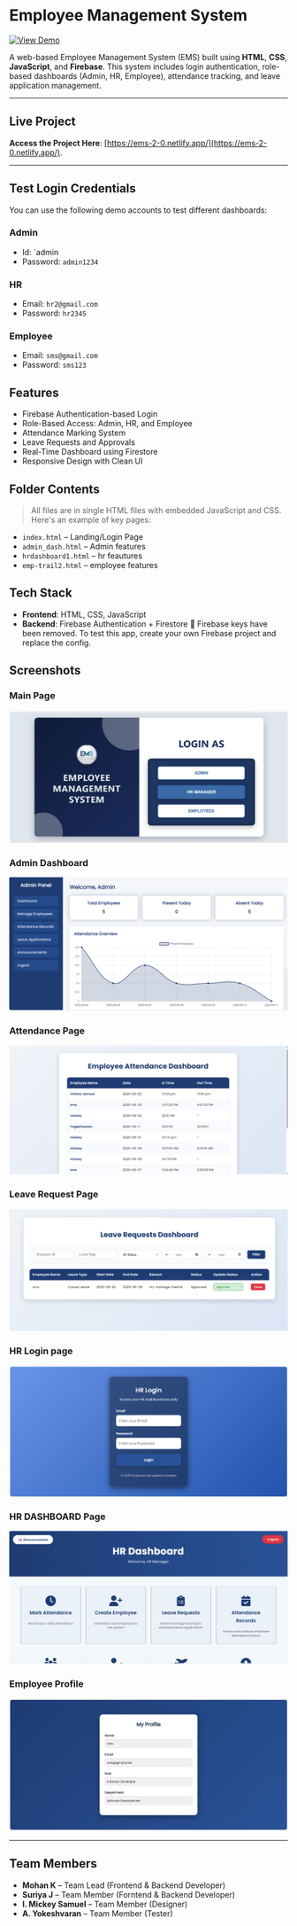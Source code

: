 # Employee Management System 

[![View Demo](https://img.shields.io/badge/Live-Demo-blue)](https://ems-2-0.netlify.app/)

A web-based Employee Management System (EMS) built using **HTML**, **CSS**, **JavaScript**, and **Firebase**. This system includes login authentication, role-based dashboards (Admin, HR, Employee), attendance tracking, and leave application management.

---

##  Live Project

 **Access the Project Here**: [https://ems-2-0.netlify.app/](https://ems-2-0.netlify.app/).

---

##  Test Login Credentials

You can use the following demo accounts to test different dashboards:

###  Admin
- Id: `admin
- Password: `admin1234`

###  HR
- Email: `hr2@gmail.com`
- Password: `hr2345`

###  Employee
- Email: `sms@gmail.com`
- Password: `sms123`



##  Features

-  Firebase Authentication-based Login
-  Role-Based Access: Admin, HR, and Employee
-  Attendance Marking System
-  Leave Requests and Approvals
-  Real-Time Dashboard using Firestore
-  Responsive Design with Clean UI

##  Folder Contents

> All files are in single HTML files with embedded JavaScript and CSS. Here's an example of key pages:

- `index.html` – Landing/Login Page
- `admin_dash.html` – Admin features
- `hrdashboard1.html` – hr feautures
- `emp-trail2.html` – employee features

##  Tech Stack

- **Frontend**: HTML, CSS, JavaScript
- **Backend**: Firebase Authentication + Firestore
🔐 Firebase keys have been removed. To test this app, create your own Firebase project and replace the config.
##  Screenshots

###  Main  Page
![EMS](Screenshots/mainpage.png)

###  Admin Dashboard
![Dashboard](Screenshots/Admindashboard.png)

###  Attendance Page
![Attendance](Screenshots/Empattend.png)

###  Leave Request Page
![Leave](Screenshots/Leave.png)

### HR Login page
![Login page](Screenshots/Hrlogin.png)

### HR DASHBOARD Page
![HR](Screenshots/HRdashboard.png)

### Employee Profile
![Profile ](Screenshots/Profile.png)

---



##  Team Members

- **Mohan K** – Team Lead (Frontend & Backend Developer)
- **Suriya J** – Team Member (Forntend & Backend Developer)  
- **I. Mickey Samuel** – Team Member (Designer)  
- **A. Yokeshvaran** – Team Member (Tester)



               
             





